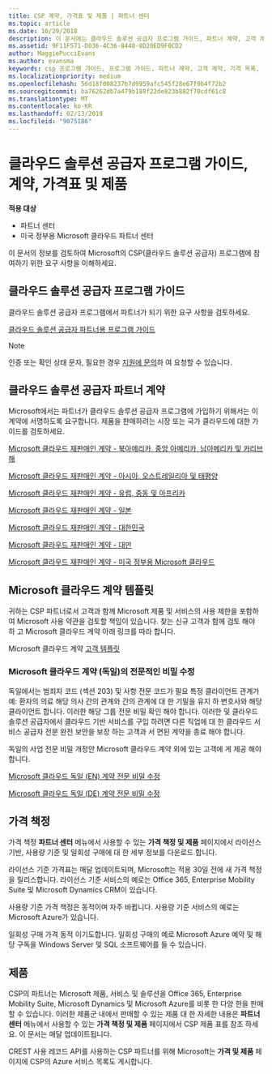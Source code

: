 ```yaml
---
title: CSP 계약, 가격표 및 제품 | 파트너 센터
ms.topic: article
ms.date: 10/29/2018
description: 이 문서에는 클라우드 솔루션 공급자 프로그램 가이드, 파트너 계약, 고객 계약, 가격 목록 및 제품 링크가 포함되어 있습니다.
ms.assetid: 9F11F571-D036-4C36-8440-8D20ED9F0CD2
author: MaggiePucciEvans
ms.author: evansma
keywords: csp 프로그램 가이드, 프로그램 가이드, 파트너 계약, 고객 계약, 가격 목록, 제품
ms.localizationpriority: medium
ms.openlocfilehash: 56d18f008237b7d9959afc545f28e67f9b4f72b2
ms.sourcegitcommit: ba76262db7a479b188f22de823b882f70cdf61c8
ms.translationtype: MT
ms.contentlocale: ko-KR
ms.lasthandoff: 02/13/2019
ms.locfileid: "9075186"
---
```

# <a name="cloud-solution-provider-program-guide-agreements-price-lists-and-offers"></a>클라우드 솔루션 공급자 프로그램 가이드, 계약, 가격표 및 제품

**적용 대상**

-  파트너 센터
-  미국 정부용 Microsoft 클라우드 파트너 센터


이 문서의 정보를 검토하여 Microsoft의 CSP(클라우드 솔루션 공급자) 프로그램에 참여하기 위한 요구 사항을 이해하세요. 

## <a name="cloud-solution-provider-program-guide"></a>클라우드 솔루션 공급자 프로그램 가이드


클라우드 솔루션 공급자 프로그램에서 파트너가 되기 위한 요구 사항을 검토하세요.

[클라우드 솔루션 공급자 파트너용 프로그램 가이드](http://go.microsoft.com/fwlink/p/?LinkId=617100)

>[!Note]
>인증 또는 확인 상태 문자, 필요한 경우 [지원에 문의](https://partner.microsoft.com/pcv/servicerequests/create)하 여 요청할 수 있습니다.

## <a name="cloud-solution-provider-partner-agreement"></a>클라우드 솔루션 공급자 파트너 계약

Microsoft에서는 파트너가 클라우드 솔루션 공급자 프로그램에 가입하기 위해서는 이 계약에 서명하도록 요구합니다. 제품을 판매하려는 시장 또는 국가 클라우드에 대한 가이드를 검토하세요.

[Microsoft 클라우드 재판매인 계약 - 북아메리카, 중앙 아메리카, 남아메리카 및 카리브 해](http://download.microsoft.com/download/2/C/8/2C8CAC17-FCE7-4F51-9556-4D77C7022DF5/MCRA2018_AOC_ENG_Sep2018_CR.pdf)

[Microsoft 클라우드 재판매인 계약 - 아시아, 오스트레일리아 및 태평양](http://download.microsoft.com/download/2/C/8/2C8CAC17-FCE7-4F51-9556-4D77C7022DF5/MCRA2018_APOC_ENG_Mar2019_CR.pdf)

[Microsoft 클라우드 재판매인 계약 - 유럽, 중동 및 아프리카](http://download.microsoft.com/download/2/C/8/2C8CAC17-FCE7-4F51-9556-4D77C7022DF5/MCRA2018_EOC_ENG_Sep2018_CR.pdf)

[Microsoft 클라우드 재판매인 계약 - 일본](http://download.microsoft.com/download/2/C/8/2C8CAC17-FCE7-4F51-9556-4D77C7022DF5/MCRA2018_JPN_ENG_Sep2018_CR.pdf)

[Microsoft 클라우드 재판매인 계약 - 대한민국](http://download.microsoft.com/download/2/C/8/2C8CAC17-FCE7-4F51-9556-4D77C7022DF5/MCRA2018_KOR_ENG_Sep2018_CR.pdf)

[Microsoft 클라우드 재판매인 계약 - 대만](http://download.microsoft.com/download/2/C/8/2C8CAC17-FCE7-4F51-9556-4D77C7022DF5/MCRA2018_TAI_ENG_Sep2018_CR.pdf)

[Microsoft 클라우드 재판매인 계약 - 미국 정부용 Microsoft 클라우드](http://download.microsoft.com/download/2/C/8/2C8CAC17-FCE7-4F51-9556-4D77C7022DF5/MCRA2018_AOC_USGCC_ENG_Feb2019_CR.pdf)


## <a name="microsoft-cloud-agreement-templates"></a>Microsoft 클라우드 계약 템플릿

귀하는 CSP 파트너로서 고객과 함께 Microsoft 제품 및 서비스의 사용 제한을 포함하여 Microsoft 사용 약관을 검토할 책임이 있습니다. 찾는 신규 고객과 함께 검토 해야 하 고 Microsoft 클라우드 계약 아래 링크를 따라 합니다. 

Microsoft 클라우드 계약 [고객 템플릿](agreements.md)

### <a name="professional-secrecy-amendment-to-the-microsoft-cloud-agreement-germany"></a>Microsoft 클라우드 계약 (독일)의 전문적인 비밀 수정

독일에서는 범죄자 코드 (섹션 203) 및 사항 전문 코드가 필요 특정 클라이언트 관계가 예: 환자의 의료 해당 의사 간의 관계와 간의 관계에 대 한 기밀을 유지 하 변호사와 해당 클라이언트 합니다. 이러한 해당 그룹 전문 비밀 확인 해야 합니다. 이러한 및 클라우드 솔루션 공급자에서 클라우드 기반 서비스를 구입 하려면 다른 직업에 대 한 클라우드 서비스 공급자 전문 완전 보안을 보장 하는 고객과 서 면된 계약을 종료 해야 합니다. 

독일의 사업 전문 비밀 개정안 Microsoft 클라우드 계약 외에 있는 고객에 게 제공 해야 합니다.

[Microsoft 클라우드 독일 (EN) 계약 전문 비밀 수정](https://go.microsoft.com/fwlink/?linkid=2030827&clcid=0x409)

[Microsoft 클라우드 독일 (DE) 계약 전문 비밀 수정](https://go.microsoft.com/fwlink/?linkid=2030827&clcid=0x407)


## <a name="pricing"></a>가격 책정


가격 책정 **파트너 센터** 메뉴에서 사용할 수 있는 **가격 책정 및 제품** 페이지에서 라이선스 기반, 사용량 기준 및 일회성 구매에 대 한 세부 정보를 다운로드 합니다. 

라이선스 기준 가격표는 매달 업데이트되며, Microsoft는 적용 30일 전에 새 가격 책정을 릴리스합니다. 라이선스 기준 서비스의 예로는 Office 365, Enterprise Mobility Suite 및 Microsoft Dynamics CRM이 있습니다. 

사용량 기준 가격 책정은 동적이며 자주 바뀝니다. 사용량 기준 서비스의 예로는 Microsoft Azure가 있습니다.

일회성 구매 가격 동적 이기도합니다. 일회성 구매의 예로 Microsoft Azure 예약 및 해당 구독을 Windows Server 및 SQL 소프트웨어를 들 수 있습니다. 


## <a name="offers"></a>제품


CSP의 파트너는 Microsoft 제품, 서비스 및 솔루션을 Office 365, Enterprise Mobility Suite, Microsoft Dynamics 및 Microsoft Azure를 비롯 한 다양 한을 판매할 수 있습니다. 이러한 제품군 내에서 판매할 수 있는 제품 대 한 자세한 내용은 **파트너 센터** 메뉴에서 사용할 수 있는 **가격 책정 및 제품** 페이지에서 CSP 제품 표를 참조 하세요. 이 문서는 매달 업데이트됩니다.

CREST 사용 레코드 API를 사용하는 CSP 파트너를 위해 Microsoft는 **가격 및 제품** 페이지에 CSP의 Azure 서비스 목록도 게시합니다.


